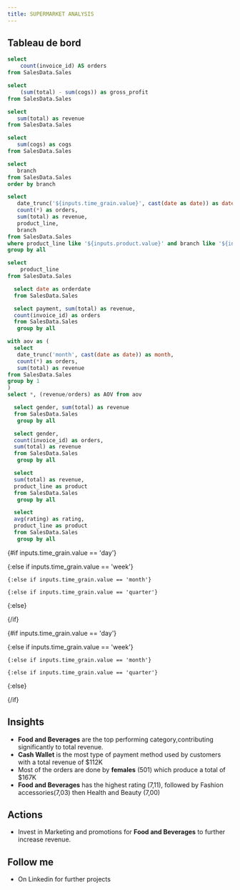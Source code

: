 ```yaml
---
title: SUPERMARKET ANALYSIS
---
```


## Tableau de bord





```sql orders
select 
    count(invoice_id) AS orders
from SalesData.Sales

```

```sql gross_profit
select 
    (sum(total) - sum(cogs)) as gross_profit
from SalesData.Sales

```

```sql revenue
select 
   sum(total) as revenue
from SalesData.Sales

```
```sql cogs
select 
   sum(cogs) as cogs
from SalesData.Sales
```
```sql branch
select 
   branch
from SalesData.Sales
order by branch
```

```sql monthly_orders_revenue
select 
   date_trunc('${inputs.time_grain.value}', cast(date as date)) as date,
   count(*) as orders,
   sum(total) as revenue,
   product_line,
   branch
from SalesData.Sales
where product_line like '${inputs.product.value}' and branch like '${inputs.branch_button_group.value}'
group by all
```
<!-- and date between '${inputs.date_range_from_query.start}' and '${inputs.date_range_from_query.end}' -->
```sql products
select 
    product_line
from SalesData.Sales
```
```sql Orderdate
  select date as orderdate
  from SalesData.Sales
```

```sql payment
  select payment, sum(total) as revenue,
  count(invoice_id) as orders
  from SalesData.Sales
   group by all
```

```sql orders_revenue_prd_ctg
with aov as (
  select 
   date_trunc('month', cast(date as date)) as month,
   count(*) as orders,
   sum(total) as revenue
from SalesData.Sales
group by 1
)
select *, (revenue/orders) as AOV from aov
```

```sql gender_revenue
  select gender, sum(total) as revenue
  from SalesData.Sales
   group by all
```
```sql gender_order_revenue
  select gender, 
  count(invoice_id) as orders,
  sum(total) as revenue
  from SalesData.Sales
   group by all
```
```sql prd_revenue
  select
  sum(total) as revenue,
  product_line as product
  from SalesData.Sales
   group by all
```
```sql avg_ratung
  select
  avg(rating) as rating,
  product_line as product
  from SalesData.Sales
   group by all
```
<Dropdown data={products} name=product value=product_line title="Select the Product"
/> <Dropdown name=time_grain title="Select the time period">
    <DropdownOption value=day/>
    <DropdownOption value=week/>
    <DropdownOption value=month/>
    <DropdownOption value=quarter/>
    <DropdownOption value=year/>
 </Dropdown>

 <Dropdown
    data={branch} 
    name=branch_button_group
    value=branch
    defaultValue='A'
    display=tabs
    title="Select the branch"
    />



**<BigValue 
  data={orders} 
  value=orders
  title="# of Orders"
  fmt="num"
/>**
**<BigValue 
  data={revenue} 
  value=revenue
  title="Revenue"
  fmt="usd"
/>**
**<BigValue 
  data={cogs} 
  value=cogs
  title="COGS"
  fmt="usd"
/>**
**<BigValue 
  data={gross_profit} 
  value=gross_profit
  title="Gross Profit"
  fmt="usd"
/>**



<!-- <DateRange
    name=date_range_from_query
    start=2019-01-01
    end=2019-12-31
    title="Select a Date Range"
/> -->

{#if inputs.time_grain.value == 'day'}

 <LineChart
  data={monthly_orders_revenue}
  x=date
  y=revenue
  yFmt=usd
  labels=true
  labelSize=14
  yGridlines=false
  title="Dayly Revenue by {inputs.product.value} for the branch {inputs.branch_button_group.value}"/>

  {:else if inputs.time_grain.value == 'week'}
  <LineChart
  data={monthly_orders_revenue}
  x=date
  y=revenue
  yFmt=usd
  labels=true
  labelSize=14
  yGridlines=false
  title="Weekly Revenue by {inputs.product.value} for the branch {inputs.branch_button_group.value}"/>

    {:else if inputs.time_grain.value == 'month'}
  <LineChart
  data={monthly_orders_revenue}
  x=date
  y=revenue
  yFmt=usd
  labels=true
  labelSize=14
  yGridlines=false
  title="Monthly Revenue by {inputs.product.value} for the branch {inputs.branch_button_group.value}"/>

    {:else if inputs.time_grain.value == 'quarter'}
  <LineChart
  data={monthly_orders_revenue}
  x=date
  y=revenue
  yFmt=usd
  labels=true
  labelSize=14
  yGridlines=false
  title="Quarterly Revenue by {inputs.product.value} for the branch {inputs.branch_button_group.value}"/>

{:else}

 <LineChart
  data={monthly_orders_revenue}
  x=date
  y=revenue
  yFmt=usd
  labels=true
  labelSize=14
  yGridlines=false
  title="Yearly Revenue by {inputs.product.value} for the branch {inputs.branch_button_group.value}"/>

{/if}


{#if inputs.time_grain.value == 'day'}

 <LineChart
  data={monthly_orders_revenue}
  x=date
  y=orders
  yFmt=num
  labels=true
  labelSize=14
  yGridlines=false
  title="Dayly Order by {inputs.product.value} for the branch {inputs.branch_button_group.value}"/>

  {:else if inputs.time_grain.value == 'week'}
  <LineChart
  data={monthly_orders_revenue}
  x=date
  y=orders
  yFmt=num
  labels=true
  labelSize=14
  yGridlines=false
  title="Weekly Order by {inputs.product.value} for the branch {inputs.branch_button_group.value}"/>

    {:else if inputs.time_grain.value == 'month'}
  <LineChart
  data={monthly_orders_revenue}
  x=date
  y=orders
  yFmt=num
  labels=true
  labelSize=14
  yGridlines=false
  title="Monthly Order by {inputs.product.value} for the branch {inputs.branch_button_group.value}"/>

    {:else if inputs.time_grain.value == 'quarter'}
  <LineChart
  data={monthly_orders_revenue}
  x=date
  y=orders
  yFmt=num
  labels=true
  labelSize=14
  yGridlines=false
  title="Quarterly Order by {inputs.product.value} for the branch {inputs.branch_button_group.value}"/>

{:else}

 <LineChart
  data={monthly_orders_revenue}
  x=date
  y=orders
  yFmt=num
  labels=true
  labelSize=14
  yGridlines=false
  title="Yearly Orders by {inputs.product.value} for the branch {inputs.branch_button_group.value}"/>

{/if}

<BarChart
  data={prd_revenue}
  x=product
  y=revenue
  swapXY=true
  yFmt=usd0k
  labels=true
  downloadableImage=true
  labelSize=14
  title="Revenue by Product Category"
/>
<BarChart
  data={avg_ratung}
  x=product
  y=rating
  swapXY=true
  labels=true
  downloadableImage=true
  labelSize=14
  title="Average Rating by Product Category"
/>



<BarChart
  data={orders_revenue_prd_ctg}
  x=month
  y=AOV
  yFmt=usd
  labels=true
  labelSize=14
  downloadableImage=true
  title="Monthly Average Order Value"
/>


<BarChart
  data={payment}
  x=payment
  y=revenue
  y2=orders
  yFmt=usd
  y2Fmt=num
  yAxisTitle=false
  downloadableImage=true
  y2AxisTitle=false
  labels=true
  labelSize=14
  title="Revenue, Orders by Wallet"
/>
<BarChart
  data={gender_order_revenue}
  x=gender
  y=revenue
  yFmt=usd
  yAxisTitle=false
  y2AxisTitle=false
  y2=orders
  labels=true
  downloadableImage=true
  labelSize=14
  title="Revenue, Orders by Gender"
/>






## Insights

- **Food and Beverages** are the top performing category,contributing significantly to total revenue.
- **Cash Wallet** is the most type of payment method used by customers with a total revenue of $112K
- Most of the orders are done by **females** (501) which produce a total of $167K
- **Food and Beverages** has the highest rating (7,11), followed by Fashion accessories(7,03) then Health and Beauty (7,00)

## Actions

- Invest in Marketing and promotions for **Food and Beverages** to further increase revenue.


## Follow me
- On Linkedin for further projects